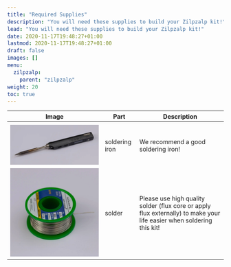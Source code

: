 ```yaml
---
title: "Required Supplies"
description: "You will need these supplies to build your Zilpzalp kit!"
lead: "You will need these supplies to build your Zilpzalp kit!"
date: 2020-11-17T19:48:27+01:00
lastmod: 2020-11-17T19:48:27+01:00
draft: false
images: []
menu:
  zilpzalp:
    parent: "zilpzalp"
weight: 20
toc: true
---
```


| Image                                  | Part           | Description                                                                                                           |
| -------------------------------------- | -------------- | --------------------------------------------------------------------------------------------------------------------- |
|                                        |                |                                                                                                                       |
| ![soldering-iron](soldering-iron.webp) | soldering iron | We recommend a good soldering iron!                                                                                   |
| ![solder](solder.webp)                 | solder         | Please use high quality solder (flux core or apply flux externally) to make your life easier when soldering this kit! |